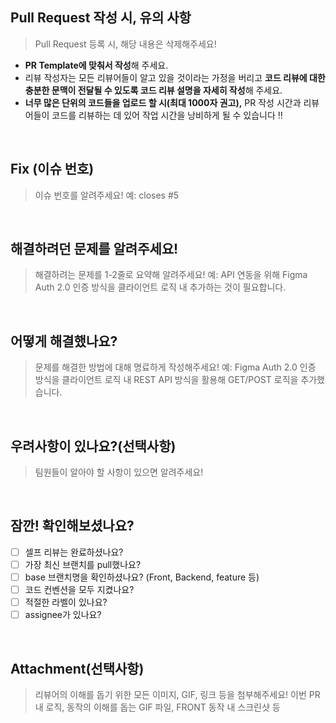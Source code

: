 ## Pull Request 작성 시, 유의 사항
> Pull Request 등록 시, 해당 내용은 삭제해주세요!
- **PR Template에 맞춰서 작성**해 주세요.
- 리뷰 작성자는 모든 리뷰어들이 알고 있을 것이라는 가정을 버리고 **코드 리뷰에 대한 충분한 문맥이 전달될 수 있도록 코드 리뷰 설명을 자세히 작성**해 주세요.
- **너무 많은 단위의 코드들을 업로드 할 시(최대 1000자 권고),** PR 작성 시간과 리뷰어들이 코드를 리뷰하는 데 있어 작업 시간을 낭비하게 될 수 있습니다 ‼️

<br /> 

## Fix (이슈 번호)

> 이슈 번호를 알려주세요!
> 예: closes #5

<br />

## 해결하려던 문제를 알려주세요!
> 해결하려는 문제를 1-2줄로 요약해 알려주세요!
> 예: API 연동을 위해 Figma Auth 2.0 인증 방식을 클라이언트 로직 내 추가하는 것이 필요합니다.

<br />

## 어떻게 해결했나요?

> 문제를 해결한 방법에 대해 명료하게 작성해주세요! 
> 예: Figma Auth 2.0 인증 방식을 클라이언트 로직 내 REST API 방식을 활용해 GET/POST 로직을 추가했습니다.

<br />

## 우려사항이 있나요?(선택사항)

> 팀원들이 알아야 할 사항이 있으면 알려주세요! 

<br />

## 잠깐! 확인해보셨나요?

- [ ]  셀프 리뷰는 완료하셨나요?
- [ ]  가장 최신 브랜치를 pull했나요?
- [ ]  base 브랜치명을 확인하셨나요? (Front, Backend, feature 등)
- [ ]  코드 컨벤션을 모두 지켰나요?
- [ ]  적절한 라벨이 있나요?
- [ ]  assignee가 있나요?

<br />

## Attachment(선택사항) 

> 리뷰어의 이해를 돕기 위한 모든 이미지, GIF, 링크 등을 첨부해주세요!
> 이번 PR 내 로직, 동작의 이해를 돕는 GIF 파일,
> FRONT 동작 내 스크린샷 등

<br />
